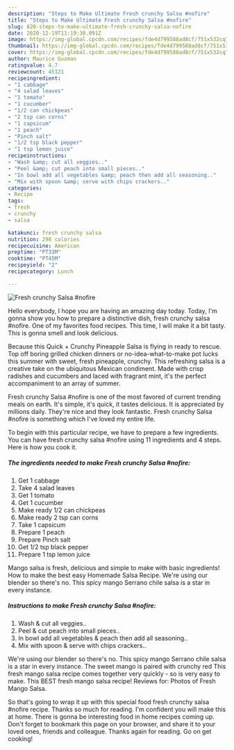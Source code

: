 ```yaml
---
description: "Steps to Make Ultimate Fresh crunchy Salsa #nofire"
title: "Steps to Make Ultimate Fresh crunchy Salsa #nofire"
slug: 820-steps-to-make-ultimate-fresh-crunchy-salsa-nofire
date: 2020-12-19T11:19:38.091Z
image: https://img-global.cpcdn.com/recipes/fde4d799588ad8cf/751x532cq70/fresh-crunchy-salsa-nofire-recipe-main-photo.jpg
thumbnail: https://img-global.cpcdn.com/recipes/fde4d799588ad8cf/751x532cq70/fresh-crunchy-salsa-nofire-recipe-main-photo.jpg
cover: https://img-global.cpcdn.com/recipes/fde4d799588ad8cf/751x532cq70/fresh-crunchy-salsa-nofire-recipe-main-photo.jpg
author: Maurice Guzman
ratingvalue: 4.7
reviewcount: 45121
recipeingredient:
- "1 cabbage"
- "4 salad leaves"
- "1 tomato"
- "1 cucumber"
- "1/2 can chickpeas"
- "2 tsp can corns"
- "1 capsicum"
- "1 peach"
- "Pinch salt"
- "1/2 tsp black pepper"
- "1 tsp lemon juice"
recipeinstructions:
- "Wash &amp; cut all veggies.."
- "Peel &amp; cut peach into small pieces.."
- "In bowl add all vegetables &amp; peach then add all seasoning.."
- "Mix with spoon &amp; serve with chips crackers.."
categories:
- Recipe
tags:
- fresh
- crunchy
- salsa

katakunci: fresh crunchy salsa 
nutrition: 298 calories
recipecuisine: American
preptime: "PT33M"
cooktime: "PT45M"
recipeyield: "2"
recipecategory: Lunch

---
```



![Fresh crunchy Salsa #nofire](https://img-global.cpcdn.com/recipes/fde4d799588ad8cf/751x532cq70/fresh-crunchy-salsa-nofire-recipe-main-photo.jpg)

Hello everybody, I hope you are having an amazing day today. Today, I'm gonna show you how to prepare a distinctive dish, fresh crunchy salsa #nofire. One of my favorites food recipes. This time, I will make it a bit tasty. This is gonna smell and look delicious.

Because this Quick + Crunchy Pineapple Salsa is flying in ready to rescue. Top off boring grilled chicken dinners or no-idea-what-to-make pot lucks this summer with sweet, fresh pineapple, crunchy. This refreshing salsa is a creative take on the ubiquitous Mexican condiment. Made with crisp radishes and cucumbers and laced with fragrant mint, it&#39;s the perfect accompaniment to an array of summer.

Fresh crunchy Salsa #nofire is one of the most favored of current trending meals on earth. It's simple, it's quick, it tastes delicious. It is appreciated by millions daily. They're nice and they look fantastic. Fresh crunchy Salsa #nofire is something which I've loved my entire life.


To begin with this particular recipe, we have to prepare a few ingredients. You can have fresh crunchy salsa #nofire using 11 ingredients and 4 steps. Here is how you cook it.

<!--inarticleads1-->

##### The ingredients needed to make Fresh crunchy Salsa #nofire:

1. Get 1 cabbage
1. Take 4 salad leaves
1. Get 1 tomato
1. Get 1 cucumber
1. Make ready 1/2 can chickpeas
1. Make ready 2 tsp can corns
1. Take 1 capsicum
1. Prepare 1 peach
1. Prepare Pinch salt
1. Get 1/2 tsp black pepper
1. Prepare 1 tsp lemon juice


Mango salsa is fresh, delicious and simple to make with basic ingredients! How to make the best easy Homemade Salsa Recipe. We&#39;re using our blender so there&#39;s no. This spicy mango Serrano chile salsa is a star in every instance. 

<!--inarticleads2-->

##### Instructions to make Fresh crunchy Salsa #nofire:

1. Wash &amp; cut all veggies..
1. Peel &amp; cut peach into small pieces..
1. In bowl add all vegetables &amp; peach then add all seasoning..
1. Mix with spoon &amp; serve with chips crackers..


We&#39;re using our blender so there&#39;s no. This spicy mango Serrano chile salsa is a star in every instance. The sweet mango is paired with crunchy red This fresh mango salsa recipe comes together very quickly - so is very easy to make. This BEST fresh mango salsa recipe! Reviews for: Photos of Fresh Mango Salsa. 

So that's going to wrap it up with this special food fresh crunchy salsa #nofire recipe. Thanks so much for reading. I'm confident you will make this at home. There is gonna be interesting food in home recipes coming up. Don't forget to bookmark this page on your browser, and share it to your loved ones, friends and colleague. Thanks again for reading. Go on get cooking!
